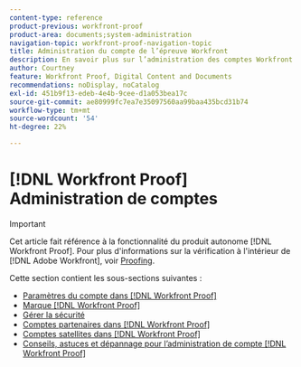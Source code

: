 ```yaml
---
content-type: reference
product-previous: workfront-proof
product-area: documents;system-administration
navigation-topic: workfront-proof-navigation-topic
title: Administration du compte de l’épreuve Workfront
description: En savoir plus sur l’administration des comptes Workfront Proof.
author: Courtney
feature: Workfront Proof, Digital Content and Documents
recommendations: noDisplay, noCatalog
exl-id: 451b9f13-edeb-4e4b-9cee-d1a053bea17c
source-git-commit: ae80999fc7ea7e35097560aa99baa435bcd31b74
workflow-type: tm+mt
source-wordcount: '54'
ht-degree: 22%

---
```


# [!DNL Workfront Proof] Administration de comptes

>[!IMPORTANT]
>
>Cet article fait référence à la fonctionnalité du produit autonome [!DNL Workfront Proof]. Pour plus d&#39;informations sur la vérification à l&#39;intérieur de [!DNL Adobe Workfront], voir [Proofing](../../review-and-approve-work/proofing/proofing.md).

Cette section contient les sous-sections suivantes :

* [Paramètres du compte dans  [!DNL Workfront Proof]](../../workfront-proof/wp-acct-admin/account-settings/account-settings.md)
* [Marque [!DNL Workfront Proof]](../../workfront-proof/wp-acct-admin/branding/branding.md)
* [Gérer la sécurité](../../workfront-proof/wp-acct-admin/managing-security/manage-security.md)
* [Comptes partenaires dans [!DNL Workfront Proof]](../../workfront-proof/wp-acct-admin/partner-accounts/partner-accounts.md)
* [Comptes satellites dans  [!DNL Workfront Proof]](../../workfront-proof/wp-acct-admin/satellite-accounts/satellite-accounts.md)
* [Conseils, astuces et dépannage pour l’administration de compte  [!DNL Workfront Proof] ](../../workfront-proof/wp-acct-admin/tips-tricks-and-troubleshooting/tips-tricks-and-troubleshooting.md)
